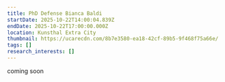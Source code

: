 ```yaml
---
title: PhD Defense Bianca Baldi
startDate: 2025-10-22T14:00:04.839Z
endDate: 2025-10-22T17:00:00.000Z
location: Kunsthal Extra City
thumbnail: https://ucarecdn.com/8b7e3580-ea18-42cf-89b5-9f468f75a66e/
tags: []
research_interests: []
---
```

c﻿oming soon